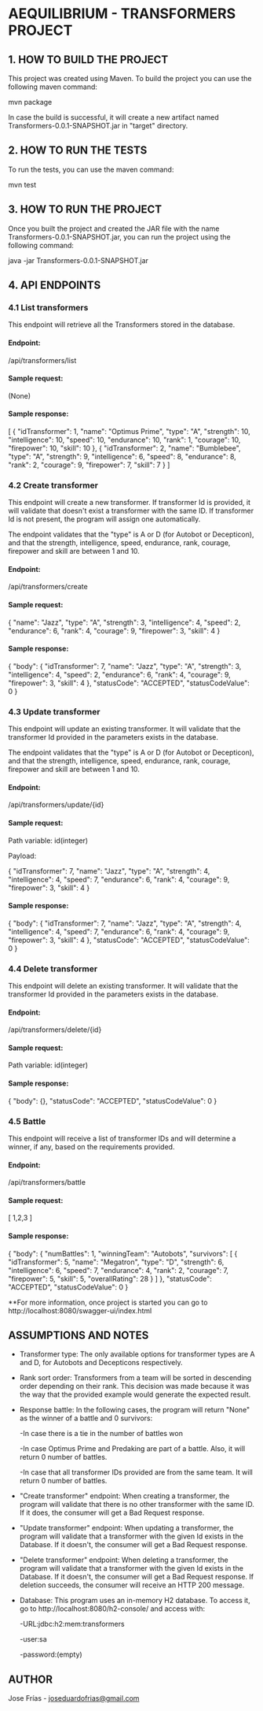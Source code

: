# AEQUILIBRIUM - TRANSFORMERS PROJECT


## 1. HOW TO BUILD THE PROJECT

This project was created using Maven.
To build the project you can use the following maven command:

mvn package

In case the build is successful, it will create a new artifact named Transformers-0.0.1-SNAPSHOT.jar in "target" directory.


## 2. HOW TO RUN THE TESTS

To run the tests, you can use the maven command:

mvn test


## 3. HOW TO RUN THE PROJECT

Once you built the project and created the JAR file with the name Transformers-0.0.1-SNAPSHOT.jar, you can run the project using the following command:

java -jar Transformers-0.0.1-SNAPSHOT.jar


## 4. API ENDPOINTS

### 4.1 List transformers

This endpoint will retrieve all the Transformers stored in the database.

#### Endpoint:

/api/transformers/list


#### Sample request:

(None)


#### Sample response:

[
    {
        "idTransformer": 1,
        "name": "Optimus Prime",
        "type": "A",
        "strength": 10,
        "intelligence": 10,
        "speed": 10,
        "endurance": 10,
        "rank": 1,
        "courage": 10,
        "firepower": 10,
        "skill": 10
    },
    {
        "idTransformer": 2,
        "name": "Bumblebee",
        "type": "A",
        "strength": 9,
        "intelligence": 6,
        "speed": 8,
        "endurance": 8,
        "rank": 2,
        "courage": 9,
        "firepower": 7,
        "skill": 7
    }
]

### 4.2 Create transformer

This endpoint will create a new transformer. If transformer Id is provided, it will validate that doesn't exist a transformer with the same ID. If transformer Id is not present, the program will assign one automatically.

The endpoint validates that the "type" is A or D (for Autobot or Decepticon), and that the strength, intelligence, speed, endurance, rank, courage, firepower and skill are between 1 and 10.

#### Endpoint:

/api/transformers/create


#### Sample request:

{
    "name": "Jazz",
    "type": "A",
    "strength": 3,
    "intelligence": 4,
    "speed": 2,
    "endurance": 6,
    "rank": 4,
    "courage": 9,
    "firepower": 3,
    "skill": 4
}

#### Sample response:
{
  "body": {
    "idTransformer": 7,
    "name": "Jazz",
    "type": "A",
    "strength": 3,
    "intelligence": 4,
    "speed": 2,
    "endurance": 6,
    "rank": 4,
    "courage": 9,
    "firepower": 3,
    "skill": 4
	},
	  "statusCode": "ACCEPTED",
	  "statusCodeValue": 0
	}



### 4.3 Update transformer

This endpoint will update an existing transformer. It will validate that the transformer Id provided in the parameters exists in the database.

The endpoint validates that the "type" is A or D (for Autobot or Decepticon), and that the strength, intelligence, speed, endurance, rank, courage, firepower and skill are between 1 and 10.

#### Endpoint:
/api/transformers/update/{id}

#### Sample request:
Path variable:
id(integer)

Payload:

{
    "idTransformer": 7,
    "name": "Jazz",
    "type": "A",
    "strength": 4,
    "intelligence": 4,
    "speed": 7,
    "endurance": 6,
    "rank": 4,
    "courage": 9,
    "firepower": 3,
    "skill": 4
}

#### Sample response:
{
  "body": {
    "idTransformer": 7,
    "name": "Jazz",
    "type": "A",
    "strength": 4,
    "intelligence": 4,
    "speed": 7,
    "endurance": 6,
    "rank": 4,
    "courage": 9,
    "firepower": 3,
    "skill": 4
	},
	  "statusCode": "ACCEPTED",
	  "statusCodeValue": 0
	}

### 4.4 Delete transformer

This endpoint will delete an existing transformer. It will validate that the transformer Id provided in the parameters exists in the database.

#### Endpoint:
/api/transformers/delete/{id}

#### Sample request:
Path variable:
id(integer)

#### Sample response:
{
  "body": {},
  "statusCode": "ACCEPTED",
  "statusCodeValue": 0
}

### 4.5 Battle

This endpoint will receive a list of transformer IDs and will determine a winner, if any, based on the requirements provided.

#### Endpoint:
/api/transformers/battle

#### Sample request:
[
  1,2,3
]

#### Sample response:
{
  "body": {
    "numBattles": 1,
    "winningTeam": "Autobots",
    "survivors": [
        {
            "idTransformer": 5,
            "name": "Megatron",
            "type": "D",
            "strength": 6,
            "intelligence": 6,
            "speed": 7,
            "endurance": 4,
            "rank": 2,
            "courage": 7,
            "firepower": 5,
            "skill": 5,
            "overallRating": 28
        }
    ]
},
  "statusCode": "ACCEPTED",
  "statusCodeValue": 0
}


**For more information, once project is started you can go to http://localhost:8080/swagger-ui/index.html

## ASSUMPTIONS AND NOTES

* Transformer type: The only available options for transformer types are A and D, for Autobots and Decepticons respectively.

* Rank sort order: Transformers from a team will be sorted in descending order depending on their rank. This decision was made because it was the way that the provided example would generate the expected result.

* Response battle: In the following cases, the program will return "None" as the winner of a battle and 0 survivors:

	-In case there is a tie in the number of battles won
	
	-In case Optimus Prime and Predaking are part of a battle. Also, it will return 0 number of battles.
	
	-In case that all transformer IDs provided are from the same team. It will return 0 number of battles.

* "Create transformer" endpoint: When creating a transformer, the program will validate that there is no other transformer with the same ID. If it does, the consumer will get a Bad Request response.

* "Update transformer" endpoint: When updating a transformer, the program will validate that a transformer with the given Id exists in the Database. If it doesn't, the consumer will get a Bad Request response.

* "Delete transformer" endpoint: When deleting a transformer, the program will validate that a transformer with the given Id exists in the Database. If it doesn't, the consumer will get a Bad Request response. If deletion succeeds, the consumer will receive an HTTP 200 message.

* Database: This program uses an in-memory H2 database. To access it, go to http://localhost:8080/h2-console/ and access with:

	-URL:jdbc:h2:mem:transformers

	-user:sa

	-password:(empty)

## AUTHOR
Jose Frías - joseduardofrias@gmail.com